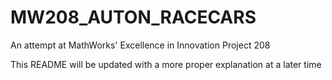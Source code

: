 # MW208_AUTON_RACECARS
An attempt at MathWorks' Excellence in Innovation Project 208

This README will be updated with a more proper explanation at a later time
